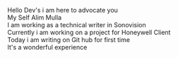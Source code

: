 Hello Dev's i am here to advocate you  
My Self Alim Mulla  
I am working as a technical writer in Sonovision  
Currently i am working on a project for Honeywell Client  
Today i am writing on Git hub for first time    
It's a wonderful experience
